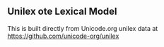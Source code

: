Unilex ote Lexical Model
----------------------

This is built directly from Unicode.org unilex data at
https://github.com/unicode-org/unilex
